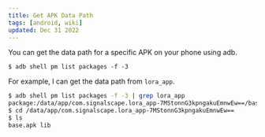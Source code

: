```yaml
---
title: Get APK Data Path
tags: [android, wiki]
updated: Dec 31 2022
---
```

You can get the data path for a specific APK on your phone using adb.

```
$ adb shell pm list packages -f -3
```

For example, I can get the data path from `lora_app`.

```bash
$ adb shell pm list packages -f -3 | grep lora_app
package:/data/app/com.signalscape.lora_app-7MStonnG3kpngakuEmnwEw==/base.apk=com.signalscape.lora_app
$ cd /data/app/com.signalscape.lora_app-7MStonnG3kpngakuEmnwEw==
$ ls
base.apk lib
```
